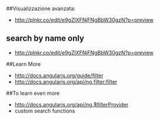 ##Visualizzazione avanzata:
*  http://plnkr.co/edit/e9gZlXFNjFNgBbW30gzN?p=preview

## search by name only
*  http://plnkr.co/edit/e9gZlXFNjFNgBbW30gzN?p=preview

##Learn More
* http://docs.angularjs.org/guide/filter
* http://docs.angularjs.org/api/ng.filter:filter

##To learn even more
* http://docs.angularjs.org/api/ng.$filterProvider
* custom search functions


